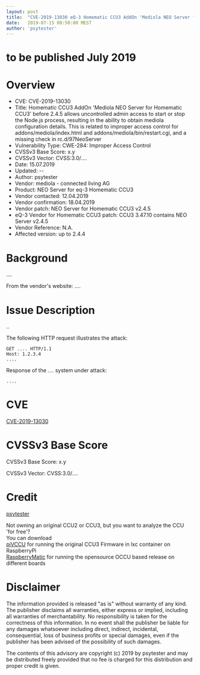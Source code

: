 ```yaml
---
layout: post
title:  "CVE-2019-13030 eQ-3 Homematic CCU3 AddOn 'Mediola NEO Server for Homematic CCU3' before 2.4.5 allows uncontrolled admin access to start or stop the Node.js process, resulting in the ability to obtain mediola configuration details. This is related to improper access control for addons/mediola/index.html and addons/mediola/bin/restart.cgi, and a missing check in rc.d/97NeoServer"
date:   2019-07-15 00:50:00 MEST
author: 'psytester'
---
```


# to be published July 2019

# Overview

- CVE: CVE-2019-13030
- Title: Homematic CCU3 AddOn 'Mediola NEO Server for Homematic CCU3' before 2.4.5 allows uncontrolled admin access to start or stop the Node.js process, resulting in the ability to obtain mediola configuration details. This is related to improper access control for addons/mediola/index.html and addons/mediola/bin/restart.cgi, and a missing check in rc.d/97NeoServer
- Vulnerability Type: CWE-284: Improper Access Control
-	CVSSv3 Base Score: x.y
-	CVSSv3 Vector: CVSS:3.0/....
- Date: 15.07.2019
- Updated: --
- Author: psytester
- Vendor: mediola - connected living AG
- Product: NEO Server for eq-3 Homematic CCU3
- Vendor contacted: 12.04.2019
- Vendor confirmation: 18.04.2019
- Vendor patch: NEO Server for Homematic CCU3 v2.4.5
- eQ-3 Vendor for Homematic CCU3 patch: CCU3 3.47.10 contains NEO Server v2.4.5
- Vendor Reference: N.A.
- Affected version: up to 2.4.4


# Background

....

From the vendor's website:
....

# Issue Description

..

The following HTTP request illustrates the attack:

```http
GET .... HTTP/1.1
Host: 1.2.3.4
....
```

Response of the .... system under attack:

```
....
```

# CVE

[CVE-2019-13030](https://cve.mitre.org/cgi-bin/cvename.cgi?name=CVE-2019-13030)

# CVSSv3 Base Score

CVSSv3 Base Score: x.y

CVSSv3 Vector: CVSS:3.0/....

# Credit

[psytester](https://psytester.github.io)

Not owning an original CCU2 or CCU3, but you want to analyze the CCU 'for free'?<br>
You can download<br>
[piVCCU](https://github.com/alexreinert/piVCCU) for running the original CCU3 Firmware in lxc container on RaspberryPi<br>
[RaspberryMatic](https://github.com/jens-maus/RaspberryMatic) for running the opensource OCCU based release on different boards<br>

# Disclaimer

The information provided is released "as is" without warranty of any kind. The publisher disclaims all warranties, either express or implied, including all warranties of merchantability. No responsibility is taken for the correctness of this information.
In no event shall the publisher be liable for any damages whatsoever including direct, indirect, incidental, consequential, loss of business profits or special damages, even if the publisher has been advised of the possibility of such damages.

The contents of this advisory are copyright (c) 2019 by psytester and may be distributed freely provided that no fee is charged for this distribution and proper credit is given.
